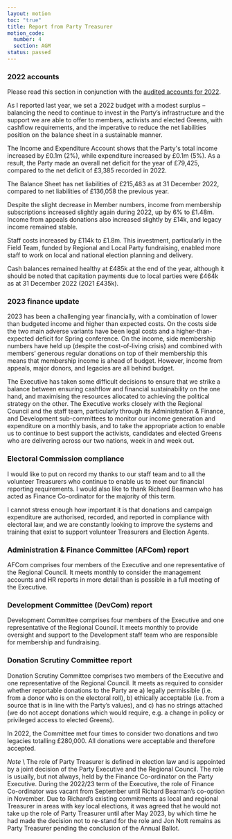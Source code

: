 ```yaml
---
layout: motion
toc: "true"
title: Report from Party Treasurer
motion_code:
  number: 4
  section: AGM
status: passed
---
```

### 2022 accounts
Please read this section in conjunction with the [audited accounts for 2022](https://spaces.greenparty.org.uk/file/file/download?guid=e8388296-431e-4e8f-ad63-9ddf8bacd4be&hash_sha1=135d4b97).

As I reported last year, we set a 2022 budget with a modest surplus – balancing the need to continue to invest in the Party’s infrastructure and the support we are able to offer to members, activists and elected Greens, with cashflow requirements, and the imperative to reduce the net liabilities position on the balance sheet in a sustainable manner.

The Income and Expenditure Account shows that the Party's total income increased by £0.1m (2%), while expenditure increased by £0.1m (5%). As a result, the Party made an overall net deficit for the year of £79,425, compared to the net deficit of £3,385 recorded in 2022.

The Balance Sheet has net liabilities of £215,483 as at 31 December 2022, compared to net liabilities of £136,058 the previous year.

Despite the slight decrease in Member numbers, income from membership subscriptions increased slightly again during 2022, up by 6% to £1.48m. Income from appeals donations also increased slightly by £14k, and legacy income remained stable.

Staff costs increased by £114k to £1.8m. This investment, particularly in the Field Team, funded by Regional and Local Party fundraising, enabled more staff to work on local and national election planning and delivery.

Cash balances remained healthy at £485k at the end of the year, although it should be noted that capitation payments due to local parties were £464k as at 31 December 2022 (2021 £435k).

### 2023 finance update
2023 has been a challenging year financially, with a combination of lower than budgeted income and higher than expected costs. On the costs side the two main adverse variants have been legal costs and a higher-than-expected deficit for Spring conference. On the income, side membership numbers have held up (despite the cost-of-living crisis) and combined with members’ generous regular donations on top of their membership this means that membership income is ahead of budget. However, income from appeals, major donors, and legacies are all behind budget.

The Executive has taken some difficult decisions to ensure that we strike a balance between ensuring cashflow and financial sustainability on the one hand, and maximising the resources allocated to achieving the political strategy on the other. The Executive works closely with the Regional Council and the staff team, particularly through its Administration & Finance, and Development sub-committees to monitor our income generation and expenditure on a monthly basis, and to take the appropriate action to enable us to continue to best support the activists, candidates and elected Greens who are delivering across our two nations, week in and week out.

### Electoral Commission compliance
I would like to put on record my thanks to our staff team and to all the volunteer Treasurers who continue to enable us to meet our financial reporting requirements. I would also like to thank Richard Bearman who has acted as Finance Co-ordinator for the majority of this term.

I cannot stress enough how important it is that donations and campaign expenditure are authorised, recorded, and reported in compliance with electoral law, and we are constantly looking to improve the systems and training that exist to support volunteer Treasurers and Election Agents.

### Administration & Finance Committee (AFCom) report
AFCom comprises four members of the Executive and one representative of the Regional Council. It meets monthly to consider the management accounts and HR reports in more detail than is possible in a full meeting of the Executive.

### Development Committee (DevCom) report
Development Committee comprises four members of the Executive and one representative of the Regional Council. It meets monthly to provide oversight and support to the Development staff team who are responsible for membership and fundraising.

### Donation Scrutiny Committee report
Donation Scrutiny Committee comprises two members of the Executive and one representative of the Regional Council. It meets as required to consider whether reportable donations to the Party are a) legally permissible (i.e. from a donor who is on the electoral roll), b) ethically acceptable (i.e. from a source that is in line with the Party’s values), and c) has no strings attached (we do not accept donations which would require, e.g. a change in policy or privileged access to elected Greens).

In 2022, the Committee met four times to consider two donations and two legacies totalling £280,000. All donations were acceptable and therefore accepted.

*Note* \\
The role of Party Treasurer is defined in election law and is appointed by a joint decision of the Party Executive and the Regional Council. The role is usually, but not always, held by the Finance Co-ordinator on the Party Executive. During the 2022/23 term of the Executive, the role of Finance Co-ordinator was vacant from September until Richard Bearman’s co-option in November. Due to Richard’s existing commitments as local and regional Treasurer in areas with key local elections, it was agreed that he would not take up the role of Party Treasurer until after May 2023, by which time he had made the decision not to re-stand for the role and Jon Nott remains as Party Treasurer pending the conclusion of the Annual Ballot.